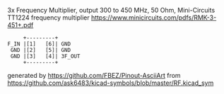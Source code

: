 3x Frequency Multiplier, output 300 to 450 MHz, 50 Ohm, Mini-Circuits TT1224
frequency multiplier
https://www.minicircuits.com/pdfs/RMK-3-451+.pdf


	     +---------+
	F_IN |[1]   [6]| GND
	 GND |[2]   [5]| GND
	 GND |[3]   [4]| 3F_OUT
	     +---------+


generated by https://github.com/FBEZ/Pinout-AsciiArt from https://github.com/ask6483/kicad-symbols/blob/master/RF.kicad_sym